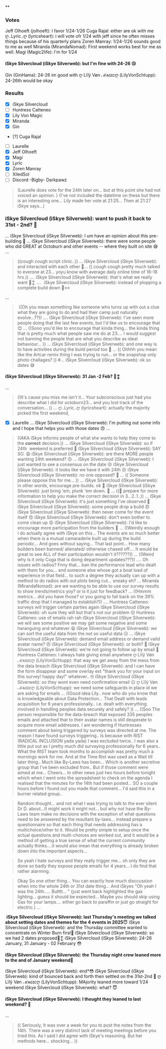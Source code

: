 **

### Votes


Jeff Olhoeft (jolhoeft): I favor 1/24-1/26
Cuga Rajal: either are ok with me
ღ..Lyric..ღ (lyricsheart): i will vote ofr 1/24 with jeff since he often misses things because of his quarterly plans
Zoren Manray: 1/24-1/26 sounds good to me as well
Miranda (MirandaNomad): First weekend works best for me as well.
Magi (Magic2life): I'm for 1/24
#### iSkye Silvercloud (iSkye Silverweb): but I'm fine with 24-26 😒

Gin (GinHama): 24-26 im good with
ღ Lïlÿ Vøn ℳᴀɢɪcღ (LilyVonSchtupp): 24-26th would be okay

### Results

* [x] iSkye Silvercloud 
* [ ] Huntress Catteneo
* [x] Lily Von Magic 
* [x] Miranda 
* [x] Gin 
* [?] Cuga Rajal
* [ ] Laurelle
* [x] Jeff Olhoeft 
* [x] Magi 
* [x] Lyric 
* [x] Zoren Manray 
* [ ] XiledSol
* [ ] Discord -Bigby- Darkpawz

> (Laurelle does vote for the 24th later on... but at this point she had not voiced an opinion. )
> (I've not included the datetime on these but there is an interesting one... Lily made her vote at 21:25... Then at 21:27 iSkye says...)

### iSkye Silvercloud (iSkye Silverweb): want to push it back to 31st - 2nd? 🤔
...
iSkye Silvercloud (iSkye Silverweb): I um have an opinion about this pre-building 🧐
...
iSkye Silvercloud (iSkye Silverweb): there were some people who did GREAT at Octoburn and other events -- where they built on site 😅
...
>  ((cough cough script clinic..))
...
iSkye Silvercloud (iSkye Silverweb): and interacted with each other 🥲... 
>  (( cough cough pretty much talked to everone at 23...  yoyu know with average daily online time of 16-18 hrs.))
....
iSkye Silvercloud (iSkye Silverweb): that's what we really want 🙂‍↕️​
....
 iSkye Silvercloud (iSkye Silverweb): instead of plopping a complete build down 🙂‍↔️
 

... 
> ((Oh you mean something like someone who turns up with out a clue what they are going to do and had their camp just naturally evolve...??))
....
iSkye Silvercloud (iSkye Silverweb): I've seen more people doing that the last few events, but I'd like us to encourage that 😊
... 
> ((Sooo you'd like to encourage that kinda thing... the kinda thing that is pretty much what people saw me do at 23....  I would suggest not banning the people that are what you describe as ideal behaviour... ))
...
iSkye Silvercloud (iSkye Silverweb): and one way is to have activities during the build period too 🥸
... 
> (( Ohhhh you mean like the Artcar remix thing I was trying to run... or the snapshop only photo challages? ))
#...
iSkye Silvercloud (iSkye Silverweb): ok so dates 😅
#### iSkye Silvercloud (iSkye Silverweb): 31 Jan -2 Feb? 🙂‍↕️
... 
> ((It's cause you miss me isn't it... Your subconscious just had you describe what I did for octoburn23... and you lost track of the conversation... ))
...
ღ..Lyric..ღ (lyricsheart): actually the majority picked the first weekend,
* [X] Laurelle
...
iSkye Silvercloud (iSkye Silverweb): I'm putting out some info and I hope that helps you with those dates 😠
...
> ((AKA iSkye informs people of what she wants to help they come to the **correct** decision.))
...
iSkye Silvercloud (iSkye Silverweb): so if 24th  weekend is preferred 😤
iSkye Silvercloud (iSkye Silverweb): SAY SO. 😩
iSkye Silvercloud (iSkye Silverweb): are there MORE people wanting 24th weekend? 😣
...
iSkye Silvercloud (iSkye Silverweb): I just wanted to see a consensus on the date 😒
iSkye Silvercloud (iSkye Silverweb): it looks like we have it with 24th 😣
iSkye Silvercloud (iSkye Silverweb): no one opposed? 🥺
...
> (( Someone please oppose this for me... ))
...
iSkye Silvercloud (iSkye Silverweb): in other words, encourage pre-builds. ok 😬
iSkye Silvercloud (iSkye Silverweb): just bring 'em, plunk 'em down. 🤢
...
> ((😤 prepare for more information to help you make the correct decision in 3...2..1..))
...
iSkye Silvercloud (iSkye Silverweb): it's just something I've observed 🧐
iSkye Silvercloud (iSkye Silverweb): some people drop a build 😞
iSkye Silvercloud (iSkye Silverweb): then never come for the event itself 😠
iSkye Silvercloud (iSkye Silverweb): don't even bother to come clean up 😡
iSkye Silvercloud (iSkye Silverweb): I'd like to encourage more participation from the builders 🥺
... 
> ((Weirdly enough I do actually agree with iSkye on this... The events are so much better when there is a mutual camaraderie built up during the build periodic... And goes without saying... That last point... How many builders been banned/ alienated/ otherwise chased off....  It would be great to see ALL of their participation wouldn't it??????))
...
> ((Weird why is it only Cuga that is doing department updates???))
.... 
Oh issues with radios? Fnny that... ban the performance lead who dealt with them for you... and someone else whose got a boat load of experience in that field... to such a degree they actually can up with a method to do radios with out plots being cut... sneaky eh?
...
Miranda (MirandaNomad): are we wanting to be able to use our survey results to show trends/metrics yoy? or is it just for feedback?
... 
> ((Hmmm metrics... did you have those? or you going to fall back on the 39% traffic drop that I managed to establish?))
....
Huntress Catteneo: surveys will trigger certain parties again
iSkye Silvercloud (iSkye Silverweb): oh sure they will but that's not our problem 😒
Huntress Catteneo: use of emails rah rah
iSkye Silvercloud (iSkye Silverweb): we will see some positive we may get some negative and some haranguing and whatever 😩
iSkye Silvercloud (iSkye Silverweb): we can sort the useful data from the not so useful data 😑
...
iSkye Silvercloud (iSkye Silverweb): demand email address or demand valid avatar name? 😠
iSkye Silvercloud (iSkye Silverweb): or both? 🧐
iSkye Silvercloud (iSkye Silverweb): we're not going to follow up by email 😤
Huntress Catteneo: I always hate giving email anywhere
ღ Lïlÿ Vøn ℳᴀɢɪcღ (LilyVonSchtupp): that way we get away from the mess from the data breach
iSkye Silvercloud (iSkye Silverweb): and I can have the form disappear and some overlay ext "thank you for your input on this survey! happy day!" whatever.. 🤓
iSkye Silvercloud (iSkye Silverweb): so they wont even need confirmation email 😑
ღ Lïlÿ Vøn ℳᴀɢɪcღ (LilyVonSchtupp): we need some safeguards in place id we are asking for emails
...
> ((Good idea Lily.. now who do you know that is knowledgeable about Data Protection... That Dealt with leads acquisition for 6 years professionally.. i.e. dealt with everything involved in handling peoples data securely and safely? ))
...
> ((Soo  The person responsible for the data-breach that exposed 335 peoples emails and attached that to their avatar names is still desperate to acquire more email addresses.
> I am wondering if Huntresses comment about being triggered by surveys was directed at me. 
> The reason I have found surveys triggering.. Is  because with RIST (RADICAL INCLUSION yada yada) I was excluded twice.. 
> I was also a little put out as I pretty much did surveying professionally for 6 years.. What the RIST team took months to accomplish was pretty much a mornings work for me. 
> And at the Time Rist was used as a Wait till later thing.. Much like By-Laws has been... 
> Which is another secretive group that I've been excluded from..  But if those comment were aimed at me... Cheers... 
> In other news just two hours before tonight which when I went onto the spreadsheet to check on the agenda I realised that the minutes for the 14th had been posted... SO a couple hours before I found out you made that comment... I'd said this in a burner related group.. 


>Random thought... and not what I was trying to talk to the ever silent Dr D. about...It might work it might not... but why not have the By-Laws team make no decisions with the exception of what questions need to be answered by the resultant by-laws... instead prepare a questionnaire so that each thing that needs addressing has a multichoice/other to it. Would be pretty simple to setup once the actual questions and multi-choices are worked out, and it would be a method of getting a true sense of what the current community actually thinks....it would also mean that everything is already broken down into the important aspects...

> So yeah I hate surveys and they really trigger me...  oh only they are done so badly they expose people emails for 4 years... I do find that rather alarming.

> Okay So one other thing... You can exactly how much disccussion when into the whole 24th or 31st date thing... And iSkyes "Oh yeah I was the 24th..... Butttt... " 
> (just went back highlighted the gas lighting...  guess it should be expected... Maybe you should skip using Gas for your lamps.... either go back to paraffin or just go straight for electric.)
...

 **iSkye Silvercloud (iSkye Silverweb): last Thursday's meeting we talked about setting dates and themes for the 4 events in 2025**😇
iSkye Silvercloud (iSkye Silverweb): and the Thursday committee wanted to concentrate on Winter Burn first🧐
iSkye Silvercloud (iSkye Silverweb): so we had 2 dates proposed🙂‍↕️
iSkye Silvercloud (iSkye Silverweb): 24-26 January, 31 January - 02 February 😳
#### iSkye Silvercloud (iSkye Silverweb): the Thursday night crew leaned more to the and of January weekend🤥
iSkye Silvercloud (iSkye Silverweb): end*😳
iSkye Silvercloud (iSkye Silverweb): kind of bounced back and forth then settled on the 31st-2nd 🤥
ღ Lïlÿ Vøn ℳᴀɢɪcღ (LilyVonSchtupp): MAjority leaned more toward 1/24 weekend
iSkye Silvercloud (iSkye Silverweb): what? 😇
#### iSkye Silvercloud (iSkye Silverweb): I thought they leaned to last weekend? 🤥

...
> (( Seriously, It was over a week for you to post the notes from the 14th. There was a very distinct lack of meeting meetings before you tried this. 
> As I said I did agree with iSkye's reasoning. But her methods here... shocking... ))
